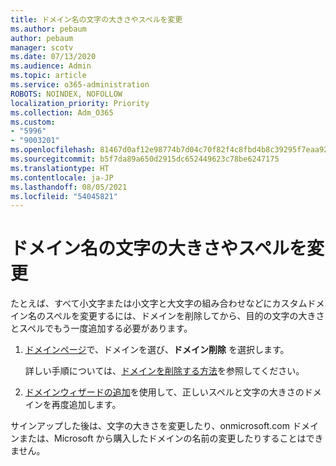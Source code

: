 ```yaml
---
title: ドメイン名の文字の大きさやスペルを変更
ms.author: pebaum
author: pebaum
manager: scotv
ms.date: 07/13/2020
ms.audience: Admin
ms.topic: article
ms.service: o365-administration
ROBOTS: NOINDEX, NOFOLLOW
localization_priority: Priority
ms.collection: Adm_O365
ms.custom:
- "5996"
- "9003201"
ms.openlocfilehash: 81467d0af12e98774b7d04c70f82f4c8fbd4b8c39295f7eaa925cbfe14042f9e
ms.sourcegitcommit: b5f7da89a650d2915dc652449623c78be6247175
ms.translationtype: HT
ms.contentlocale: ja-JP
ms.lasthandoff: 08/05/2021
ms.locfileid: "54045821"
---
```

# <a name="change-a-domain-name-letter-case-or-spelling"></a>ドメイン名の文字の大きさやスペルを変更

たとえば、すべて小文字または小文字と大文字の組み合わせなどにカスタムドメイン名のスペルを変更するには、ドメインを削除してから、目的の文字の大きさとスペルでもう一度追加する必要があります。

1. [ドメインページ](https://admin.microsoft.com/Adminportal#/Domains)で、ドメインを選び、**ドメイン削除** を選択します。</br>

    詳しい手順については、[ドメインを削除する方法](https://docs.microsoft.com/microsoft-365/admin/get-help-with-domains/remove-a-domain?view=o365-worldwide)を参照してください。

2. [ドメインウィザードの追加](https://admin.microsoft.com/Adminportal#/Domains/Wizard)を使用して、正しいスペルと文字の大きさのドメインを再度追加します。

サインアップした後は、文字の大きさを変更したり、onmicrosoft.com ドメインまたは、Microsoft から購入したドメインの名前の変更したりすることはできません。